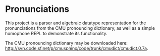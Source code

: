 # Pronunciations

This project is a parser and algebraic datatype representation for the pronunciations from the CMU pronouncing dictionary, as well as a simple homophone REPL to demonstrate its functionality.

The CMU pronouncing dictionary may be downloaded here: <http://svn.code.sf.net/p/cmusphinx/code/trunk/cmudict/cmudict.0.7a>.
